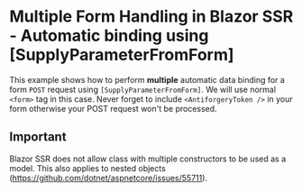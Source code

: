 # Multiple Form Handling in Blazor SSR - Automatic binding using [SupplyParameterFromForm] 

This example shows how to perform **multiple** automatic data binding for a form `POST` request using `[SupplyParameterFromForm]`. We will use normal `<form>` tag in this case. Never forget to include `<AntiforgeryToken />` in your form otherwise your POST request won't be processed. 


## Important

Blazor SSR does not allow class with multiple constructors to be used as a model. This also applies to nested objects (https://github.com/dotnet/aspnetcore/issues/55711).